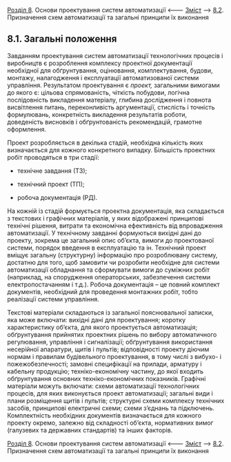 [Розділ 8](8.md). Основи проектування систем автоматизації  <--- [Зміст](README.md) --> [8.2](8_2.md). Призначення схем автоматизації та загальні принципи їх виконання

## 8.1. Загальні положення

Завданням проектування систем автоматизації технологічних процесів і виробництв є розроблення комплексу проектної документації необхідної для обґрунтування, оцінювання, комплектування, будови, монтажу, налагодження і експлуатації автоматизованої системи управління. Результатом проектування є *проект,* загальними вимогами до якого є: цільова спрямованість, чіткість побудови, логічна послідовність викладення матеріалу, глибина дослідження і повнота висвітлення питань, переконливість аргументації, стислість і точність формулювань, конкретність викладення результатів роботи, доведеність висновків і обґрунтованість рекомендацій, грамотне оформлення.

Проект розробляється в декілька стадій, необхідна кількість яких визначається для кожного конкретного випадку. Більшість проектних робіт проводяться в три стадії: 

- технічне завдання (ТЗ);

- технічний проект (ТП);

- робоча документація (РД).

На кожній із стадій формується проектна документація, яка складається з текстових і графічних матеріалів, у яких відображені принципові технічні рішення, витрати та економічна ефективність від впровадження автоматизації. У технічному завданні формуються вихідні дані до проекту, зокрема це загальний опис об’єкта, вимоги до проектованої системи, порядок введення в експлуатацію та ін. Технічний проект вміщує загальну (структурну) інформацію про розроблювану систему, достатню для того, щоб замовити чи розробити необхідне для системи автоматизації обладнання та сформувати вимоги до суміжних робіт (наприклад, на спорудження операторських, забезпечення системи електропостачанням і т.д.). Робоча документація – це повний комплект документів, необхідний для проведення монтажних робіт, тобто реалізації системи управління. 

Текстові матеріали складаються із загальної пояснювальної записки, яка може включати: вихідні дані для проектування; коротку характеристику об’єкта, для якого проектується автоматизація; обґрунтування прийнятих проектних рішень по вибору автоматичного регулювання, управління і сигналізації; обґрунтування використання несерійної апаратури, щитів і пультів; відповідності проекту діючим нормам і правилам будівельного проектування, в тому числі з вибухо- і пожежобезпечності; замовні специфікації на прилади, арматуру і кабельну продукцію; техніко-економічну частину, до якої входить обґрунтування основних техніко-економічних показників. Графічні матеріали можуть включати: схеми автоматизації технологічних процесів, для яких виконується проект автоматизації; загальні види і плани розміщення щитів і пультів; структурні схеми комплексу технічних засобів, принципові електричні схеми; схеми з’єднань та підключень. Комплектність необхідних документів визначається для кожного проекту окремо, залежно від складності об’єкта, нормативних вимог (галузевих та державних стандартів) та інших факторів.



[Розділ 8](8.md). Основи проектування систем автоматизації  <--- [Зміст](README.md) --> [8.2](8_2.md). Призначення схем автоматизації та загальні принципи їх виконання